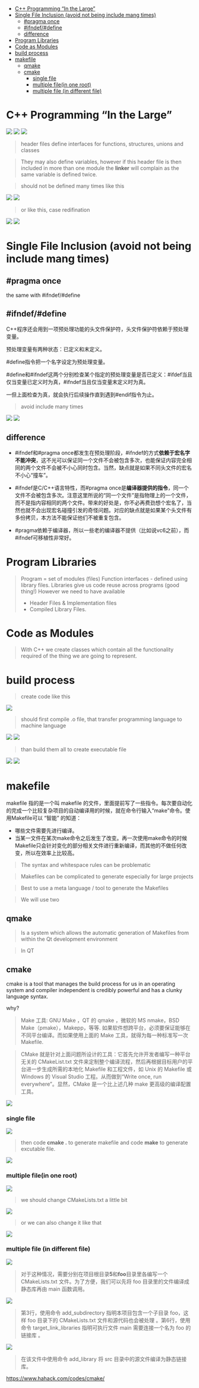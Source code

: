 - [C++ Programming “In the Large”](#c-programming-in-the-large)
- [Single File Inclusion (avoid not being include mang times)](#single-file-inclusion-avoid-not-being-include-mang-times)
  - [#pragma once](#pragma-once)
  - [#ifndef/#define](#ifndefdefine)
  - [difference](#difference)
- [Program Libraries](#program-libraries)
- [Code as Modules](#code-as-modules)
- [build process](#build-process)
- [makefile](#makefile)
  - [qmake](#qmake)
  - [cmake](#cmake)
    - [single file](#single-file)
    - [multiple file(in one root)](#multiple-filein-one-root)
    - [multiple file (in different file)](#multiple-file-in-different-file)

# C++ Programming “In the Large”

![ ](./assets/Screenshot%20from%202022-09-29%2011-56-07.png)
![ ](./assets/Screenshot%20from%202022-09-29%2012-04-27.png)
![ ](./assets/Screenshot%20from%202022-09-29%2012-05-03.png)

> header files define interfaces for functions, structures, unions and classes

> They may also define variables, however if this header file is then included in more than one module the **linker** will complain as the same variable is defined twice.

> should not be defined many times like this

![ ](./assets/Screenshot%20from%202022-09-29%2012-11-27.png)
![ ](./assets/Screenshot%20from%202022-09-29%2012-11-43.png)

> or like this, case redifination

![ ](./assets/Screenshot%20from%202022-09-29%2012-24-56.png)
![ ](./assets/Screenshot%20from%202022-09-29%2012-25-08.png) 

# Single File Inclusion (avoid not being include mang times)

## #pragma once
the same with #ifndef/#define

## #ifndef/#define

C++程序还会用到一项预处理功能的头文件保护符，头文件保护符依赖于预处理变量。

预处理变量有两种状态：已定义和末定义。

#define指令把一个名字设定为预处理变量。

#define和#ifndef这两个分别检查某个指定的预处理变量是否已定义：#ifdef当且仅当变量已定义时为真，#ifndef当且仅当变量末定义时为真。

一但上面检查为真，就会执行后续操作直到遇到#endif指令为止。

> avoid include many times 

![ ](./assets/Screenshot%20from%202022-09-29%2015-32-28.png)
![ ](./assets/Screenshot%20from%202022-09-29%2015-33-14.png)

## difference

- #ifndef和#pragma once都发生在预处理阶段，#ifndef的方式**依赖于宏名字不能冲突**，这不光可以保证同一个文件不会被包含多次，也能保证内容完全相同的两个文件不会被不小心同时包含。当然，缺点就是如果不同头文件的宏名不小心“撞车”。

- #ifndef是C/C++语言特性，而#pragma once是**编译器提供的指令**，同一个文件不会被包含多次。注意这里所说的“同一个文件”是指物理上的一个文件，而不是指内容相同的两个文件。带来的好处是，你不必再费劲想个宏名了，当然也就不会出现宏名碰撞引发的奇怪问题。对应的缺点就是如果某个头文件有多份拷贝，本方法不能保证他们不被重复包含。

- #pragma依赖于编译器，所以一些老的编译器不提供（比如说vc6之前），而#ifndef可移植性非常好。

# Program Libraries

> Program = set of modules (files)
> Function interfaces - defined using library files.
> Libraries give us code reuse across programs (good thing!)
> However we need to have available
>
> - Header Files & Implementation files
> - Compiled Library Files.

# Code as Modules

> With C++ we create classes which contain all the functionality required of the thing we are going to represent.

# build process

> create code like this

![ ](./assets/Screenshot%20from%202022-09-29%2019-55-45.png)

> should first compile .o file, that transfer programming language to machine language

![ ](./assets/Screenshot%20from%202022-09-29%2019-58-55.png)
![ ](./assets/Screenshot%20from%202022-09-29%2019-59-09.png)

>than build them all to create executable file

![ ](./assets/Screenshot%20from%202022-09-29%2020-02-18.png)
![ ](./assets/Screenshot%20from%202022-09-29%2020-02-50.png)

# makefile

makefile 指的是一个叫 makefile 的文件，里面提前写了一些指令。每次要自动化的完成一个比较复杂项目的自动编译用的时候，就在命令行输入“make”命令。使用Makefile可以 “智能” 的知道：

- 哪些文件需要先进行编译。
- 当某一文件在某次make命令之后发生了改变。再一次使用make命令的时候Makefile只会针对变化的部分相关文件进行重新编译，而其他的不做任何改变，所以在效率上比较高。

> The syntax and whitespace rules can be problematic

> Makefiles can be complicated to generate especially for large projects

> Best to use a meta language / tool to generate the Makefiles

> We will use two

## qmake

> Is a system which allows the automatic generation of Makefiles from within the Qt development environment

>In QT

## cmake

cmake is a tool that manages the build process for us in an operating system and compiler independent is credibly powerful and has a clunky language syntax.

why?
>  Make 工具:  GNU Make ，QT 的 qmake ，微软的 MS nmake，BSD Make（pmake），Makepp，等等. 如果软件想跨平台，必须要保证能够在不同平台编译。而如果使用上面的 Make 工具，就得为每一种标准写一次 Makefile.

> CMake 就是针对上面问题所设计的工具：它首先允许开发者编写一种平台无关的 CMakeList.txt 文件来定制整个编译流程，然后再根据目标用户的平台进一步生成所需的本地化 Makefile 和工程文件，如 Unix 的 Makefile 或 Windows 的 Visual Studio 工程。从而做到“Write once, run everywhere”。显然，CMake 是一个比上述几种 make 更高级的编译配置工具。

![ ](./assets/Screenshot%20from%202022-09-30%2015-17-21.png)

### single file

![ ](./assets/Screenshot%20from%202022-09-30%2015-42-05.png)

> then code **cmake .** to generate makefile and code **make** to generate excutable file.

![ ](./assets/Screenshot%20from%202022-09-30%2015-49-55.png)

### multiple file(in one root)

![ ](./assets/Screenshot%20from%202022-09-30%2016-03-32.png)

> we should change CMakeLists.txt a little bit

![ ](./assets/Screenshot%20from%202022-09-30%2016-06-24.png)

> or we can also change it like that

![ ](./assets/Screenshot%20from%202022-09-30%2016-08-08.png)

### multiple file (in different file)

![ ](./assets/Screenshot%20from%202022-09-30%2016-31-20.png)

>对于这种情况，需要分别在项目根目录**5**和**foo**目录里各编写一个 CMakeLists.txt 文件。为了方便，我们可以先将 foo 目录里的文件编译成静态库再由 main 函数调用。

![ ](./assets/Screenshot%20from%202022-09-30%2016-35-02.png)

>第3行，使用命令 add_subdirectory 指明本项目包含一个子目录 foo，这样 foo 目录下的 CMakeLists.txt 文件和源代码也会被处理 。第6行，使用命令 target_link_libraries 指明可执行文件 main 需要连接一个名为 foo 的链接库 。

![ ](./assets/Screenshot%20from%202022-09-30%2016-37-55.png)

> 在该文件中使用命令 add_library 将 src 目录中的源文件编译为静态链接库。

<https://www.hahack.com/codes/cmake/>

